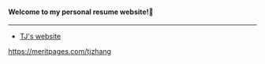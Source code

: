 #### Welcome to my personal resume website!💖
---

- [TJ's website](https://tjboise.github.io/resume/)

https://meritpages.com/tjzhang
